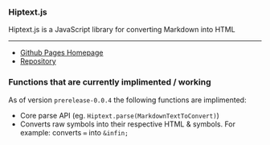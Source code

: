 ﻿### Hiptext.js
Hiptext.js is a JavaScript library for converting Markdown into HTML
<hr />
<ul>
    <li><a href="http://hiptext.github.io/hiptext">Github Pages Homepage</a></li>
    <li><a href="github.com/hiptext/hiptext">Repository</a></li>
</ul>

### Functions that are currently implimented / working
As of version `prerelease-0.0.4` the following functions are implimented:
- Core parse API (eg. `Hiptext.parse(MarkdownTextToConvert)`)
- Converts raw symbols into their respective HTML & symbols. For example: converts `∞` into `&infin;`
